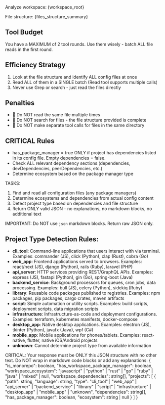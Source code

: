 Analyze workspace: {workspace_root}

File structure: {files_structure_summary}

## Tool Budget
You have a MAXIMUM of 2 tool rounds. Use them wisely - batch ALL file reads in the first round.

## Efficiency Strategy
1. Look at the file structure and identify ALL config files at once
2. Read ALL of them in a SINGLE batch (Read tool supports multiple calls)
3. Never use Grep or search - just read the files directly

## Penalties

- 🚫 Do NOT read the same file multiple times
- 🚫 Do NOT search for files - the file structure provided is complete
- 🚫 Do NOT make separate tool calls for files in the same directory

## CRITICAL Rules

- has_package_manager = true ONLY if project has dependencies listed in its config file. Empty dependencies = false.
- Check ALL relevant dependency sections (dependencies, devDependencies, peerDependencies, etc.)
- Determine ecosystem based on the package manager type

TASKS:
1. Find and read all configuration files (any package managers)
2. Determine ecosystems and dependencies from actual config content
3. Detect project type based on dependencies and file structure
4. Return ONLY valid JSON - no explanations, no markdown blocks, no additional text

IMPORTANT: Do NOT use ```json``` markdown blocks. Return raw JSON only.

## Project Type Detection Rules:
- **cli_tool**: Command-line applications that users interact with via terminal. Examples: commander (JS), click (Python), clap (Rust), cobra (Go)
- **web_app**: Frontend applications served to browsers. Examples: react/next (JS), django (Python), rails (Ruby), laravel (PHP)
- **api_server**: HTTP services providing REST/GraphQL APIs. Examples: express (JS), fastapi (Python), gin (Go), spring-boot (Java)
- **backend_service**: Background processors for queues, cron jobs, data processing. Examples: bull (JS), celery (Python), sidekiq (Ruby)
- **library**: Reusable code packages published to registries. Examples: npm packages, pip packages, cargo crates, maven artifacts
- **script**: Simple automation or utility scripts. Examples: build scripts, deployment scripts, data migration scripts
- **infrastructure**: Infrastructure-as-code and deployment configurations. Examples: terraform, kubernetes manifests, docker-compose
- **desktop_app**: Native desktop applications. Examples: electron (JS), tkinter (Python), javafx (Java), wpf (C#)
- **mobile_app**: Mobile applications for phones/tablets. Examples: react-native, flutter, native iOS/Android projects
- **unknown**: Cannot determine project type from available information

CRITICAL: Your response must be ONLY this JSON structure with no other text. Do NOT wrap in markdown code blocks or add any explanations:
{
"is_monorepo": boolean,
"has_workspace_package_manager": boolean,
"workspace_ecosystem": "javascript" | "python" | "rust" | "go" | "ruby" | "java" | "mixed" | null,
"workspace_dependencies": string[],
"projects": [
{
"path": string,
"language": string,
"type": "cli_tool" | "web_app" | "api_server" | "backend_service" | "library" | "script" | "infrastructure" | "desktop_app" | "mobile_app" | "unknown",
"dependencies": string[],
"has_package_manager": boolean,
"ecosystem": string | null
}
]
}